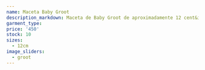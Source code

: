 ```yaml
---
name: Maceta Baby Groot
description_markdown: Maceta de Baby Groot de aproximadamente 12 cent&iacute;metros de alto. Se entrega sin cactus.
garment_type:
price: '450'
stock: 10
sizes:
  - 12cm
image_sliders:
  - groot
---
```

